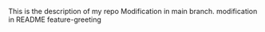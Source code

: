 This is the description of my repo
Modification in main branch.
modification in README
feature-greeting
